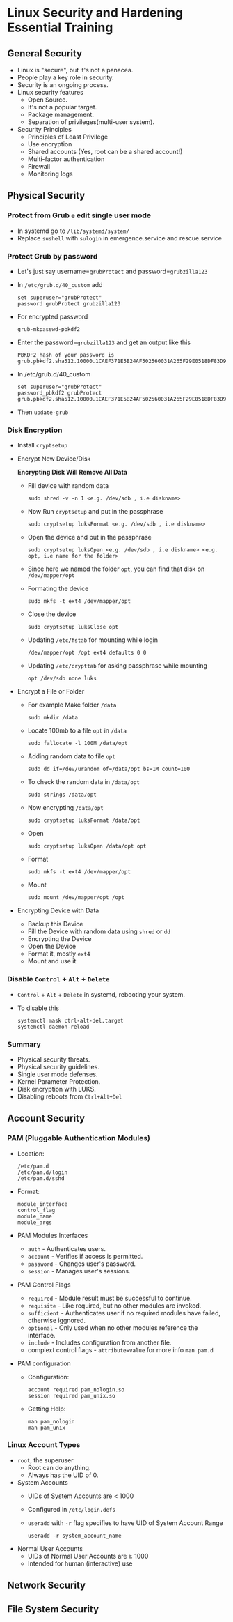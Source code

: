 # Linux Security and Hardening Essential Training

## General Security
* Linux is "secure", but it's not a panacea.
* People play a key role in security.
* Security is an ongoing process.
* Linux security features
	* Open Source.
	* It's not a popular target.
	* Package management.
	* Separation of privileges(multi-user system).
* Security Principles
	* Principles of Least Privilege
	* Use encryption
	* Shared accounts (Yes, root can be a shared account!)
	* Multi-factor authentication
	* Firewall
	* Monitoring logs

## Physical Security

### Protect from Grub `e` edit single user mode
* In systemd go to `/lib/systemd/system/`
* Replace `sushell` with `sulogin` in emergence.service and rescue.service

### Protect Grub by password
* Let's just say username=`grubProtect` and password=`grubzilla123`
* In `/etc/grub.d/40_custom` add

	```
	set superuser="grubProtect"
	password grubProtect grubzilla123
	```

* For encrypted password
		
	```
	grub-mkpasswd-pbkdf2
	```

* Enter the password=`grubzilla123` and get an output like this

	```
	PBKDF2 hash of your password is grub.pbkdf2.sha512.10000.1CAEF371E5B24AF502560031A265F29E0518DF83D930640253B3D938D8DC40271578C2BDF293AE139C5F54D56DAA5800184603ECC5BDAA75A68EBF7304B1C409.DDA7417797A13B4B52197034066C5A1964C2776864DA507F2A73E62D79692C00D86D63353DD936CDB1517EBB1A2729D4252E237E0A2C89433E2CFE4C8AA4D050
	```
	
* In /etc/grub.d/40_custom
		
	```
	set superuser="grubProtect"
	password_pbkdf2 grubProtect grub.pbkdf2.sha512.10000.1CAEF371E5B24AF502560031A265F29E0518DF83D930640253B3D938D8DC40271578C2BDF293AE139C5F54D56DAA5800184603ECC5BDAA75A68EBF7304B1C409.DDA7417797A13B4B52197034066C5A1964C2776864DA507F2A73E62D79692C00D86D63353DD936CDB1517EBB1A2729D4252E237E0A2C89433E2CFE4C8AA4D050
	```

* Then `update-grub`

### Disk Encryption

* Install `cryptsetup`

* Encrypt New Device/Disk

	**Encrypting Disk Will Remove All Data**

	* Fill device with random data

		```  
		sudo shred -v -n 1 <e.g. /dev/sdb , i.e diskname>
		```

	* Now Run `cryptsetup`	and put in the passphrase

		```
		sudo cryptsetup luksFormat <e.g. /dev/sdb , i.e diskname>
		```

	* Open the device and put in the passphrase

		```
		sudo cryptsetup luksOpen <e.g. /dev/sdb , i.e diskname> <e.g. opt, i.e name for the folder>
		```

	* Since here we named the folder `opt`, you can find that disk on `/dev/mapper/opt` 

	* Formating the device 

		```
		sudo mkfs -t ext4 /dev/mapper/opt
		```

	* Close the device

		```
		sudo cryptsetup luksClose opt
		```

	* Updating `/etc/fstab` for mounting while login

		```
		/dev/mapper/opt /opt ext4 defaults 0 0
		```

	* Updating `/etc/crypttab` for asking passphrase while mounting

		```
		opt /dev/sdb none luks
		```

* Encrypt a File or Folder

	* For example Make folder `/data`

		```
		sudo mkdir /data
		```

	* Locate 100mb to a file `opt` in `/data`
		
		```
		sudo fallocate -l 100M /data/opt
		```
	
	* Adding random data to file `opt`
		```
		sudo dd if=/dev/urandom of=/data/opt bs=1M count=100
		```

	* To check the random data in `/data/opt`

		```
		sudo strings /data/opt
		```

	* Now encrypting `/data/opt`

		```
		sudo cryptsetup luksFormat /data/opt
		```

	* Open

		```
		sudo cryptsetup luksOpen /data/opt opt
		```

	* Format	

		```
		sudo mkfs -t ext4 /dev/mapper/opt
		```

	* Mount

		```
		sudo mount /dev/mapper/opt /opt
		```

* Encrypting Device with Data
	* Backup this Device
	* Fill the Device with random data using `shred` or `dd`
	* Encrypting the Device
	* Open the Device
	* Format it, mostly `ext4`
	* Mount and use it

### Disable `Control` + `Alt` + `Delete`

* `Control` + `Alt` + `Delete` in systemd, rebooting your system.
* To disable this

	```
	systemctl mask ctrl-alt-del.target
	systemctl daemon-reload
	```

### Summary
* Physical security threats.
* Physical security guidelines.
* Single user mode defenses.
* Kernel Parameter Protection.
* Disk encryption with LUKS.
* Disabling reboots from `Ctrl+Alt+Del`

## Account Security

### PAM (Pluggable Authentication Modules)

* Location:
	```
	/etc/pam.d
	/etc/pam.d/login
	/etc/pam.d/sshd
	```
		
* Format:
	
	```
	module_interface
	control_flag
	module_name
	module_args
	```

* PAM Modules Interfaces
	* `auth` - Authenticates users.
	* `account` - Verifies if access is permitted.
	* `password` - Changes user's password.
	* `session` - Manages user's sessions.

* PAM Control Flags
	* `required` - Module result must be successful to continue.
	* `requisite` - Like required, but no other modules are invoked.
	* `sufficient` - Authenticates user if no required modules have failed, otherwise iggnored.
	* `optional` - Only used when no other modules reference the interface.
	* `include` - Includes configuration from another file.
	* complext control flags - `attribute=value` for more info `man pam.d`

* PAM configuration
	
	* Configuration:
		
		```
		account required pam_nologin.so
		session required pam_unix.so
		```

	* Getting Help:
		
		```
		man pam_nologin
		man pam_unix
		```
### Linux Account Types
* `root`, the superuser
	* Root can do anything.
	* Always has the UID of 0.
* System Accounts
	* UIDs of System Accounts are  &lt; 1000 
	* Configured in `/etc/login.defs`
	
	* `useradd` with `-r` flag specifies to have UID of System Account Range
	
		```
		useradd -r system_account_name
		```
* Normal User Accounts
	* UIDs of Normal User Accounts are &ge; 1000
	* Intended for human (interactive) use
	


## Network Security 

## File System Security 
